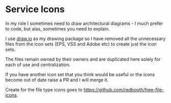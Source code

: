 # Service Icons

In my role I sometimes need to draw architectural diagrams - I much prefer to code, but alas, sometimes you need to explain.

I use [draw.io](https://www.draw.io) as my drawing package so I have removed all the unnecessary files from the icon sets (EPS, VSS and Adobe etc) to create just the icon sets.

The files remain owned by their owners and are duplicated here solely for each of use and centralization.

If you have another icon set that you think would be useful or the icons become out of date raise a PR and I will merge it.

Create for the file type icons goes to https://github.com/redbooth/free-file-icons.